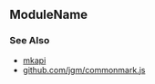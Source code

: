 ## ModuleName

### See Also

* [mkapi](https://github.com/mkdoc/mkapi "mkapi")
* [github.com/jgm/commonmark.js](https://github.com/jgm/commonmark.js)

